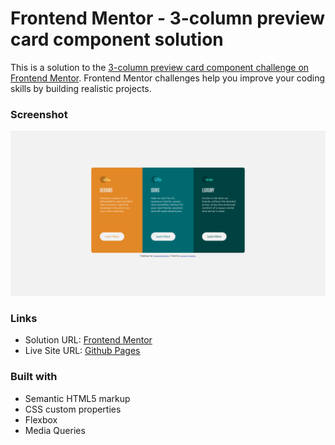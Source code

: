 # Frontend Mentor - 3-column preview card component solution

This is a solution to the [3-column preview card component challenge on Frontend Mentor](https://www.frontendmentor.io/challenges/3column-preview-card-component-pH92eAR2-). Frontend Mentor challenges help you improve your coding skills by building realistic projects. 
### Screenshot

![](screenshot.png)

### Links

- Solution URL: [Frontend Mentor](https://www.frontendmentor.io/solutions/3column-preview-card-component-solution-MygMxYv_S)
- Live Site URL: [Github Pages](https://jacksonvictor.github.io/3-column-preview-card-component-challenge-hub/)
### Built with

- Semantic HTML5 markup
- CSS custom properties
- Flexbox
- Media Queries
